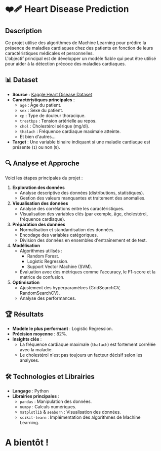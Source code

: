# ❤️‍🩹 Heart Disease Prediction

## Description
Ce projet utilise des algorithmes de Machine Learning pour prédire la présence de maladies cardiaques chez des patients en fonction de leurs caractéristiques médicales et personnelles.  
L'objectif principal est de développer un modèle fiable qui peut être utilisé pour aider à la détection précoce des maladies cardiaques. 



## 📊 Dataset
- **Source** : [Kaggle Heart Disease Dataset](https://www.kaggle.com/datasets/johnsmith88/heart-disease-dataset/data)
- **Caractéristiques principales** :
  - `age` : Âge du patient.
  - `sex` : Sexe du patient.
  - `cp` : Type de douleur thoracique.
  - `trestbps` : Tension artérielle au repos.
  - `chol` : Cholestérol sérique (mg/dl).
  - `thalach` : Fréquence cardiaque maximale atteinte.
  - Et bien d'autres...
- **Target** : Une variable binaire indiquant si une maladie cardiaque est présente (`1`) ou non (`0`).



## 🔍 Analyse et Approche
Voici les étapes principales du projet :
1. **Exploration des données** 
   - Analyse descriptive des données (distributions, statistiques).
   - Gestion des valeurs manquantes et traitement des anomalies.
2. **Visualisation des données** 
   - Analyse des corrélations entre les caractéristiques.
   - Visualisation des variables clés (par exemple, âge, cholestérol, fréquence cardiaque).
3. **Préparation des données** 
   - Normalisation et standardisation des données.
   - Encodage des variables catégoriques.
   - Division des données en ensembles d'entraînement et de test.
4. **Modélisation** 
   - Algorithmes utilisés :
     - Random Forest.
     - Logistic Regression.
     - Support Vector Machine (SVM).
   - Évaluation avec des métriques comme l'accuracy, le F1-score et la matrice de confusion.
5. **Optimisation** 
   - Ajustement des hyperparamètres (GridSearchCV, RandomSearchCV).
   - Analyse des performances.



## 🏆 Résultats
- **Modèle le plus performant** : Logistic Regression.
- **Précision moyenne** : 82%.
- **Insights clés** :
  - La fréquence cardiaque maximale (`thalach`) est fortement corrélée avec la maladie.
  - Le cholestérol n'est pas toujours un facteur décisif selon les analyses.


## 🛠️ Technologies et Librairies
- **Langage** : Python 
- **Librairies principales** :
  - `pandas` : Manipulation des données.
  - `numpy` : Calculs numériques.
  - `matplotlib` & `seaborn` : Visualisation des données.
  - `scikit-learn` : Implémentation des algorithmes de Machine Learning.

# A bientôt !
